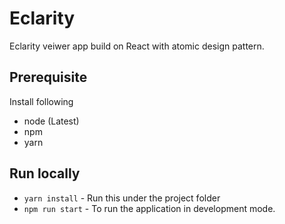 # Eclarity

Eclarity veiwer app build on React with atomic design pattern.

## Prerequisite

Install following 

 
- node (Latest)
- npm
- yarn

## Run locally

- `yarn install` - Run this under the project folder
- `npm run start` - To run the application in development mode.
